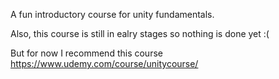 A fun introductory course for unity fundamentals.

Also, this course is still in ealry stages so nothing is done yet :(

But for now I recommend this course https://www.udemy.com/course/unitycourse/
